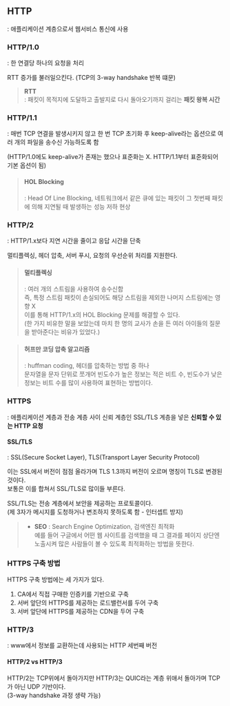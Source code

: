 
## HTTP
: 애플리케이션 계층으로서 웹서비스 통신에 사용

### HTTP/1.0
: 한 연결당 하나의 요청을 처리

RTT 증가를 불러일으킨다. (TCP의 3-way handshake 반복 떄문)

> **RTT**  
> : 패킷이 목적지에 도달하고 출발지로 다시 돌아오기까지 걸리는 **패킷 왕복 시간**

### HTTP/1.1
: 매번 TCP 연결을 발생시키지 않고 한 번 TCP 초기화 후 keep-alive라는 옵션으로 여러 개의 파일을 송수신 가능하도록 함

(HTTP/1.0에도 keep-alive가 존재는 했으나 표준화는 X. HTTP/1.1부터 표준화되어 기본 옵션이 됨)

> #### HOL Blocking
> : Head Of Line Blocking, 네트워크에서 같은 큐에 있는 패킷이 그 첫번째 패킷에 의해 지연될 때 발생하는 성능 저하 현상

### HTTP/2
: HTTP/1.x보다 지연 시간을 줄이고 응답 시간을 단축

멀티플렉싱, 헤더 압축, 서버 푸시, 요청의 우선순위 처리를 지원한다.

> #### 멀티플렉싱
> : 여러 개의 스트림을 사용하여 송수신함  
> 즉, 특정 스트림 패킷이 손실되어도 해당 스트림을 제외한 나머지 스트림에는 영향 X   
> 이를 통해 HTTP/1.x의 HOL Blocking 문제를 해결할 수 있다.  
> (한 가지 비유한 말을 보았는데 마치 한 명의 교사가 손을 든 여러 아이들의 질문을 받아준다는 비유가 있었다.)

> #### 허프만 코딩 압축 알고리즘
> : huffman coding, 헤더를 압축하는 방법 중 하나  
> 문자열을 문자 단위로 쪼개어 빈도수가 높은 정보는 적은 비트 수, 빈도수가 낮은 정보는 비트 수를 많이 사용하여 표현하는 방법이다.

### HTTPS
: 애플리케이션 계층과 전송 계층 사이 신뢰 계층인 SSL/TLS 계층을 넣은 **신뢰할 수 있는 HTTP 요청**

#### SSL/TLS
: SSL(Secure Socket Layer), TLS(Transport Layer Security Protocol)

이는 SSL에서 버전이 점점 올라가며 TLS 1.3까지 버전이 오르며 명칭이 TLS로 변경된 것이다.  
보통은 이를 합쳐서 SSL/TLS로 많이들 부른다.

SSL/TLS는 전송 계층에서 보안을 제공하는 프로토콜이다.  
(제 3자가 메시지를 도청하거나 변조하지 못하도록 함 - 인터셉트 방지)

> - **SEO**
> : Search Engine Optimization, 검색엔진 최적화  
> 예를 들어 구글에서 어떤 웹 사이트를 검색했을 때 그 결과를 페이지 상단엔 노출시켜 많은 사람들이 볼 수 있도록 최적화하는 방법을 뜻한다.

### HTTPS 구축 방법
HTTPS 구축 방법에는 세 가지가 있다.

1. CA에서 직접 구매한 인증키를 기반으로 구축
2. 서버 앞단의 HTTPS를 제공하는 로드밸런서를 두어 구축
3. 서버 앞단에 HTTPS를 제공하는 CDN을 두어 구축

### HTTP/3
: www에서 정보를 교환하는데 사용되는 HTTP 세번째 버전

#### HTTP/2 vs HTTP/3
HTTP/2는 TCP위에서 돌아가지만 HTTP/3는 QUIC라는 계층 위애서 돌아가며 TCP가 아닌 UDP 기반이다.  
(3-way handshake 과정 생략 가능)
